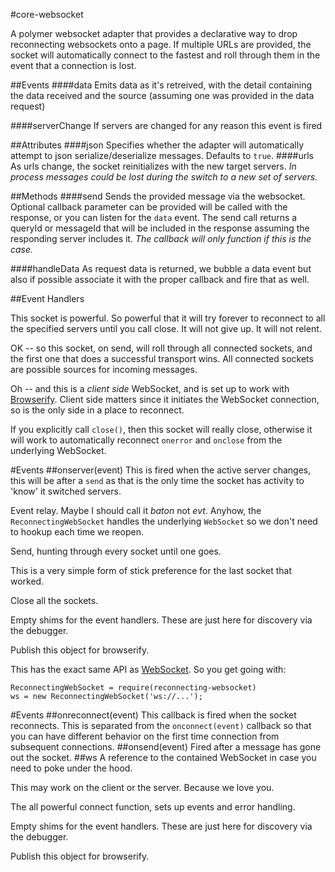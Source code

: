 #core-websocket

A polymer websocket adapter that provides a declarative way to drop 
reconnecting websockets onto a page.  If multiple URLs are provided, 
the socket will automatically connect to the fastest and roll through
them in the event that a connection is lost.




##Events
####data
Emits data as it's retreived, with the detail containing the data received and 
the source (assuming one was provided in the data request)

####serverChange
If servers are changed for any reason this event is fired


##Attributes
####json
Specifies whether the adapter will automatically attempt to json serialize/deserialize messages.  Defaults to `true`.
####urls
As urls change, the socket reinitializes with the new target servers.  *In process messages could be lost 
during the switch to a new set of servers.*














##Methods
####send
Sends the provided message via the websocket.  Optional callback parameter can be provided
will be called with the response, or you can listen for the `data` event.  The send call 
returns a queryId or messageId that will be included in the response assuming the responding server includes it.
*The callback will only function if this is the case.*






####handleData
As request data is returned, we bubble a data event but also if possible associate it
with the proper callback and fire that as well.







##Event Handlers







This socket is powerful. So powerful that it will try forever to reconnect to
all the specified servers until you call close. It will not give up. It will not
relent.

OK -- so this socket, on send, will roll through all connected sockets, and the
first one that does a successful transport wins. All connected sockets are
possible sources for incoming messages.

Oh -- and this is a *client side* WebSocket, and is set up to work
with [Browserify](http://browserify.org/). Client side matters since it initiates
the WebSocket connection, so is the only side in a place to reconnect.

If you explicitly call `close()`, then this socket will really close, otherwise
it will work to automatically reconnect `onerror` and `onclose` from the
underlying WebSocket.

#Events
##onserver(event)
This is fired when the active server changes, this will be after a `send` as
that is the only time the socket has activity to 'know' it switched servers.











Event relay. Maybe I should call it *baton* not *evt*. Anyhow, the
`ReconnectingWebSocket` handles the underlying `WebSocket` so we don't need
to hookup each time we reopen.












Send, hunting through every socket until one goes.



This is a very simple form of stick preference for the last socket that worked.















Close all the sockets.





Empty shims for the event handlers. These are just here for discovery via
the debugger.







Publish this object for browserify.


This has the exact same API as
[WebSocket](https://developer.mozilla.org/en-US/docs/Web/API/WebSocket). So
you get going with:

```
ReconnectingWebSocket = require(reconnecting-websocket)
ws = new ReconnectingWebSocket('ws://...');
```

#Events
##onreconnect(event)
This callback is fired when the socket reconnects. This is separated from the
`onconnect(event)` callback so that you can have different behavior on the
first time connection from subsequent connections.
##onsend(event)
Fired after a message has gone out the socket.
##ws
A reference to the contained WebSocket in case you need to poke under the hood.

This may work on the client or the server. Because we love you.








The all powerful connect function, sets up events and error handling.




























Empty shims for the event handlers. These are just here for discovery via
the debugger.







Publish this object for browserify.

